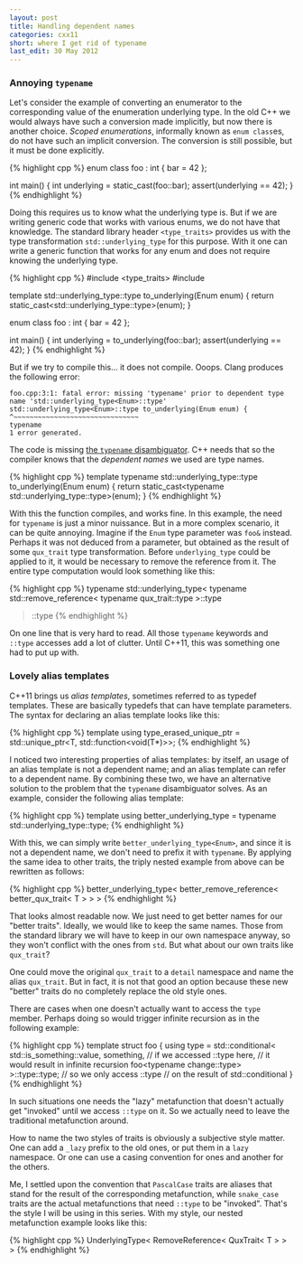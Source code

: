 ```yaml
---
layout: post
title: Handling dependent names
categories: cxx11
short: where I get rid of typename
last_edit: 30 May 2012
---
```


### Annoying `typename`

Let's consider the example of converting an enumerator to the corresponding
value of the enumeration underlying type. In the old C++ we would always have
such a conversion made implicitly, but now there is another choice. *Scoped
enumerations*, informally known as `enum class`es, do not have such an implicit
conversion. The conversion is still possible, but it must be done explicitly.

{% highlight cpp %}
enum class foo : int { bar = 42 };

int main() {
    int underlying = static_cast<int>(foo::bar);
    assert(underlying == 42);
}
{% endhighlight %}

Doing this requires us to know what the underlying type is. But if we are
writing generic code that works with various enums, we do not have that
knowledge. The standard library header `<type_traits>` provides us with the type
transformation `std::underlying_type` for this purpose. With it one can write a
generic function that works for any enum and does not require knowing the
underlying type.

{% highlight cpp %}
#include <type_traits>
#include <cassert>

template <typename Enum>
std::underlying_type<Enum>::type to_underlying(Enum enum) {
    return static_cast<std::underlying_type<Enum>::type>(enum);
}

enum class foo : int { bar = 42 };

int main() {
    int underlying = to_underlying(foo::bar);
    assert(underlying == 42);
}
{% endhighlight %}

But if we try to compile this... it does not compile. Ooops. Clang produces the
following error:

    foo.cpp:3:1: fatal error: missing 'typename' prior to dependent type name 'std::underlying_type<Enum>::type'
    std::underlying_type<Enum>::type to_underlying(Enum enum) {
    ^~~~~~~~~~~~~~~~~~~~~~~~~~~~~~~~
    typename 
    1 error generated.

The code is missing [the `typename` disambiguator][typename]. C++ needs that so
the compiler knows that the *dependent names* we used are type names.

{% highlight cpp %}
template <typename Enum>
typename std::underlying_type<Enum>::type to_underlying(Enum enum) {
    return static_cast<typename std::underlying_type<Enum>::type>(enum);
}
{% endhighlight %}

With this the function compiles, and works fine. In this example, the need for
`typename` is just a minor nuissance. But in a more complex scenario, it can be
quite annoying. Imagine if the `Enum` type parameter was `foo&` instead. Perhaps
it was not deduced from a parameter, but obtained as the result of some
`qux_trait` type transformation. Before `underlying_type` could be applied to
it, it would be necessary to remove the reference from it. The entire type
computation would look something like this:

{% highlight cpp %}
typename std::underlying_type<
    typename std::remove_reference<
        typename qux_trait<T>::type
    >::type
>::type
{% endhighlight %}

On one line that is very hard to read. All those `typename` keywords and
`::type` accesses add a lot of clutter. Until C++11, this was something one had
to put up with.

### Lovely alias templates

C++11 brings us *alias templates*, sometimes referred to as typedef templates.
These are basically typedefs that can have template parameters. The syntax for
declaring an alias template looks like this:

{% highlight cpp %}
template <typename T>
using type_erased_unique_ptr = std::unique_ptr<T, std::function<void(T*)>>;
{% endhighlight %}

I noticed two interesting properties of alias templates: by itself, an usage of
an alias template is not a dependent name; and an alias template can refer to a
dependent name. By combining these two, we have an alternative solution to the
problem that the `typename` disambiguator solves. As an example, consider the
following alias template:

{% highlight cpp %}
template <typename T>
using better_underlying_type = typename std::underlying_type<T>::type;
{% endhighlight %}

With this, we can simply write `better_underlying_type<Enum>`, and since it is
not a dependent name, we don't need to prefix it with `typename`. By applying
the same idea to other traits, the triply nested example from above can be
rewritten as follows:

{% highlight cpp %}
better_underlying_type< better_remove_reference< better_qux_trait< T > > >
{% endhighlight %}

That looks almost readable now. We just need to get better names for our "better
traits". Ideally, we would like to keep the same names. Those from the standard
library we will have to keep in our own namespace anyway, so they won't conflict
with the ones from `std`. But what about our own traits like `qux_trait`?

One could move the original `qux_trait` to a `detail` namespace and name the
alias `qux_trait`. But in fact, it is not that good an option because these new
"better" traits do no completely replace the old style ones.

There are cases when one doesn't actually want to access the `type` member.
Perhaps doing so would trigger infinite recursion as in the following example:

{% highlight cpp %}
template <typename T>
struct foo {
    using type = std::conditional<
        std::is_something<T>::value,
        something<T>,
        // if we accessed ::type here,
        // it would result in infinite recursion
        foo<typename change<T>::type>
    >::type::type; // so we only access ::type
                   // on the result of std::conditional
}
{% endhighlight %}

In such situations one needs the "lazy" metafunction that doesn't actually get
"invoked" until we access `::type` on it. So we actually need to leave the
traditional metafunction around.

How to name the two styles of traits is obviously a subjective style matter. One
can add a `_lazy` prefix to the old ones, or put them in a `lazy` namespace. Or
one can use a casing convention for ones and another for the others.

Me, I settled upon the convention that `PascalCase` traits are aliases that
stand for the result of the corresponding metafunction, while `snake_case`
traits are the actual metafunctions that need `::type` to be "invoked". That's
the style I will be using in this series. With my style, our nested metafunction
example looks like this:

{% highlight cpp %}
UnderlyingType< RemoveReference< QuxTrait< T > > >
{% endhighlight %}

 [typename]: http://stackoverflow.com/a/613132/46642 "Where and why do I have to put the “template” and “typename” keywords?"


